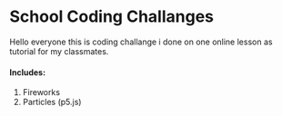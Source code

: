 # School Coding Challanges 

Hello everyone this is coding challange i done on one online lesson as tutorial for my classmates.

#### Includes:

1. Fireworks
1. Particles (p5.js)
